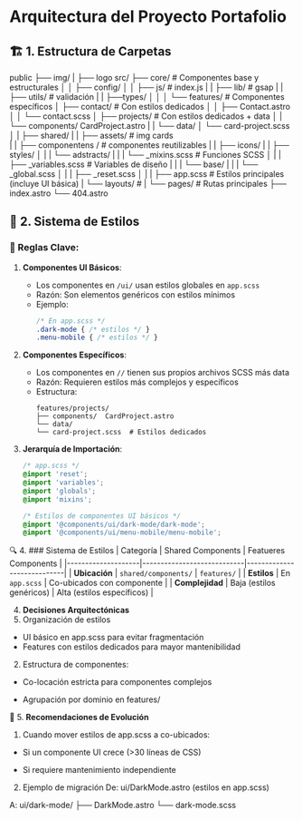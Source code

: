 # Arquitectura del Proyecto Portafolio

## 🏗️ 1. Estructura de Carpetas

public
├── img/
|  ├── logo
src/
├── core/ # Componentes base y estructurales 
│ │ ├── config/ 
│ │ ├── js/ # index.js
| | ├── lib/ # gsap
| | ├── utils/ # validación
| | ├──types/
│ │
│ └── features/ # Componentes específicos
│ ├── contact/ # Con estilos dedicados
│ │ ├── Contact.astro
│ │ └── contact.scss
│ ├── projects/ # Con estilos dedicados + data
│ |  └── components/ CardProject.astro
| |  └── data/
│ └── card-project.scss
│
| ├── shared/
| |  ├── assets/ # img cards  
| |  ├── componentens / # componentes reutilizables
| |  ├── icons/
| |  ├── styles/
│ |  |   └── adstracts/
| |  |       └── _mixins.scss # Funciones SCSS
│ |  |       ├── _variables.scss # Variables de diseño 
| |  |   └── base/ 
| |  |       └── _global.scss
│ |  |       ├── _reset.scss
│ |  |   ├── app.scss # Estilos principales (incluye UI básica)
|
└── layouts/ #
|
└── pages/ # Rutas principales
├── index.astro
└── 404.astro


## 🎨 2. Sistema de Estilos

### 📌 Reglas Clave:

1. **Componentes UI Básicos**:
   - Los componentes en `/ui/` usan estilos globales en `app.scss`
   - Razón: Son elementos genéricos con estilos mínimos
   - Ejemplo:
     ```scss
     /* En app.scss */
     .dark-mode { /* estilos */ }
     .menu-mobile { /* estilos */ }
     ```

2. **Componentes Específicos**:
   - Los componentes en `//` tienen sus propios archivos SCSS más data
   - Razón: Requieren estilos más complejos y específicos
   - Estructura:
     ```
     features/projects/
     ├── components/  CardProject.astro
     └── data/ 
     └── card-project.scss  # Estilos dedicados
     ```

3. **Jerarquía de Importación**:
   ```scss
   /* app.scss */
   @import 'reset';
   @import 'variables';
   @import 'globals';
   @import 'mixins';
   
   /* Estilos de componentes UI básicos */
   @import '@components/ui/dark-mode/dark-mode';
   @import '@components/ui/menu-mobile/menu-mobile';

🔍 4. ### Sistema de Estilos
| Categoría          | Shared Components              | Featueres Components        |
|--------------------|----------------------------|----------------------------|
| **Ubicación**      | `shared/components/`          | `features/`    |
| **Estilos**        | En `app.scss`              | Co-ubicados con componente |
| **Complejidad**    | Baja (estilos genéricos)   | Alta (estilos específicos) |


4. **Decisiones Arquitectónicas**
1. Organización de estilos
- UI básico en app.scss para evitar fragmentación
- Features con estilos dedicados para mayor mantenibilidad

2. Estructura de componentes:
- Co-locación estricta para componentes complejos

- Agrupación por dominio en features/



🚀 5. **Recomendaciones de Evolución**
1. Cuando mover estilos de app.scss a co-ubicados:

- Si un componente UI crece (>30 líneas de CSS)

- Si requiere mantenimiento independiente

2. Ejemplo de migración
De:
ui/DarkMode.astro (estilos en app.scss)

A:
ui/dark-mode/
├── DarkMode.astro
└── dark-mode.scss
